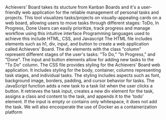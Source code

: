 Achievers' Board takes its stucture from Kanban Boards and it's a user-friendly web application for the reliable management of personal tasks and projects.
This tool visualizes tasks/projects on visually-appealing cards on a web board, allowing users to move tasks through different stages: ToDo, In Progress, Done
Users can easily prioritize, track progress and manage workflow using this intuitive interface
Programming languages used to achieve this include HTML, CSS, and Javascript
The HTML file includes elements such as h1, div, input, and button to create a web application called Achievers' Board. The div elements with the class "column" represent different stages of the user's tasks: "To Do," "In Progress," and "Done". The input and button elements allow for adding new tasks to the "To Do" column.
The CSS file provides styling for the Achievers' Board web application. It includes styling for the body, container, columns representing task stages, and individual tasks. The styling includes aspects such as font, background image, borders, padding, and cursor behavior for tasks.
The JavaScript function adds a new task to a task list when the user clicks a button. It retrieves the task input, creates a new div element for the task, assigns a class and content to the task, and appends it to the 'todo' element. If the input is empty or contains only whitespace, it does not add the task.
We will also encooperate the use of Docker as a containerization platform